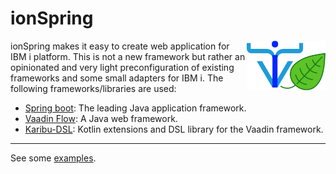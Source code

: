 # ionSpring

<img src="./ionspring-logo-transparent.png" style="float:right;width:25%" alt="ionspring logo">

ionSpring makes it easy to create web application for IBM i platform. This is not a new framework but rather an opinionated and very light preconfiguration of existing frameworks and some small adapters for IBM i.
The following frameworks/libraries are used:
- [Spring boot](https://spring.io/projects/spring-boot): The leading Java application framework.
- [Vaadin Flow](https://vaadin.com/): A Java web framework.
- [Karibu-DSL](https://github.com/mvysny/karibu-dsl): Kotlin extensions and DSL library for the Vaadin framework.

---

See some [examples](https://github.com/ionspring/ionspring-examples).
